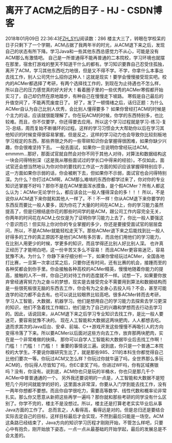 # 离开了ACM之后的日子 - HJ - CSDN博客
2018年01月09日 22:36:43[FZH_SYU](https://me.csdn.net/feizaoSYUACM)阅读数：286
楼主大三了，转眼在学校呆的日子只剩下了一个学期，ACM占据了我两年半的时光，从ACM退下来之后，发现自己的状态有所下降。学习Java和一些其他东西总感觉力不从心，可能是没有ACM那么有激情吧。
自己是一所普通得不能再普通的二本院校，学习环境也就摆在那里，宿舍打游戏的整天不知道干什么的都有。学习知识要靠自己忍受住孤独，离开了ACM，学习其他东西吃力地很，但是又不得不学。不学，你拿什么本事出去找工作，别人公司凭什么招你这种人！这就是现实！要学会慢慢接受现实吧。校内的ACMer都选择了考研，有两个选择找工作的，到现在为止待遇也不怎么样，所以自己的压力感觉真的好大好大！看着圈子里的一些优秀的ACMer寒假都开始实习了，自己却仍然在原地踏步，有种自己在慢慢走下坡路。
寒假是自己最后的升值空间了，不能再荒废度日了。
好了，发了一顿情绪之后，话归正题：为什么ACMer自认为自己比别人优秀，会比别人懂得要多？
如果你曾经打ACM的时候是个主力的话，应该就很能理解了。你在玩ACM的时候，你学的东西特别多，也比较难。而且，你不仅要学，你还得要去应用。所以这个学习过程就是学习-练习-复习-总结，周而复始不断循环的过程。这样的学习习惯会大大帮助你以后在学习其他知识的时候变得很容易掌握。但是反之，这样的学习动力也会导致你比较刻板地学习规定的东西，那些界限之外的一些零碎知识你会掌握得很困难，如果你缺少兴趣，你会很难坚持下去。
一般去面试，如果你一旦说明你曾经玩过ACM。emmmm...那好，那面试官就自然会对你不同于其他人对待，对算法和数据结构这一块会问得特别深（这是我从哪些面试过的学长口中得来的经验）。不仅如此，面试官还会想当然地认为你对你的要找的工作这一方面的知识应该掌握得特别应手，这一方面如果你示弱的话，你会被刷下去，但如果你不示弱，面试官也会问得特别深。为什么？你打过ACM啊，ACM那么难啃的东西你都学过来了，你对你的专业知识还掌握不好吗？那你不是在ACM里面浑水摸鱼，是个假ACMer？所有人都这么认为：ACMer无论学什么，都应该会比一般人懂得深会的多！！！
所以，不是说你从ACM退下来你就和其他人一样了。不！不一样！你从ACM退下来你要学的东西反而要比一般人要多，因为你花了大量的时间在ACM上，你的学习能力虽然提高了，但是归根结底你花的那些时间学的是ACM，跟公司工作内容完全无关，你两年的时间花在ACM上仅仅是为了证明你学习能力上去了，你比一般人要强这个意识而已！但实际上你对你的专业掌握的多少，你还是要接受面试官的层层盘问，所以，不是ACMer就能轻松走天下。那些ACMer退下来之后能找到比一般人好得多的工作的真正原因不是他们ACM有多厉害，而且他们用他们的学习能力，在比别人用更少的时候，学更多的知识，而且学得还比别人好比别人深。
也许真正经历了才能明白吧，这一份辛苦又多么不容易！
而且ACMer更容易迷茫，容易犹豫不决。为什么？
你静下来仔细分析一下，如果你曾经玩过ACMer，全国各地打比赛，一旦第一次拿过奖之后，只要你还有时间，还有比赛的机会，接踵而至的各种奖都会到你手里。你会接触各种高校的ACMer精英，慢慢地随着你能力的提高，接触的人不一样，你自己的对待工作的态度就不一样。试想一下，如果要你放弃曾经通宵努力为之奋斗的梦想，现实是去接受完全不需要用到算法和数据结构而是一些很死板很无脑的东西去工作，你会有为之全身心去投入吗？不会，甚至可能连学的动力都不会去有。也可以说比较眼界比较高吧。很多ACMer转而去考研，学习人工智能，大数据，机器学习。他们是想用自己的学习能力去探索去学习更深的知识，他们不急着找工作糊口，他们是为了自己的兴趣和梦想而去行动去学习的。因此，话说回来，从ACM退下来之后学习专业知识去找工作，是比一般人要迷茫，要容易犹豫不决的。
现在人工智能和大数据这两块肥肉，人人都想去吃。退而求其次的Java后台、安卓、前端、C++游戏开发这些慢慢不再吸引人的方向变得冷落了下来。所以要ACMer以后面对这些方向去工作，放弃那两块肥肉，实在是一个非常难做的抉择。
那你可以自学人工智能和大数据毕业后去找工作啊！
门槛！！门槛！！门槛！！
重要的事情说三遍。说到底，你只是一个普通二本院校的大学生。不要说你跟研究生比了，就是那些985、211的本科生你都觉得自己比他们要次一等。你玩过ACM又怎么样？你玩过你就牛逼了吗，全世界那么多玩ACM的，你玩得人尽皆知了吗，你EC拿奖了吗，你进过WF吗，你有区域赛银吗？没有，你没有。说到底，ACM你也只是玩的半桶水，你也只是那几千个ACMer中普普通通的一个。
另外我还要说明的一点是，人工智能和大数据不是短短几个月时间就能学的好的，这里面水非常深，你要从入门学到能去找工作，没有一两年你想都不要想。而且你自学很吃力，需要高等数学、线性代数和概率论非常扎实。那么你又愿意从新把这些再学一遍吗？那你就和那些考研的同学没有什么区别了。你学不完的，楼主不是没想过。所以，楼主还是打算老老实实毕业后从事Java方面的工作了。
总而言之，人看得高，看得远是对的。但是总归还是要结合实际去定自己的目标，这样目标最后才会实现，不然到最后只能是一场空。ACM这条路已经结束了，Java方向的知识学习历程才刚刚开始，不管怎么样吧，只要心中有抱负，刚开始放下姿态，一点一点从最基础的开始学起，最后的发展总是不会太差的。
